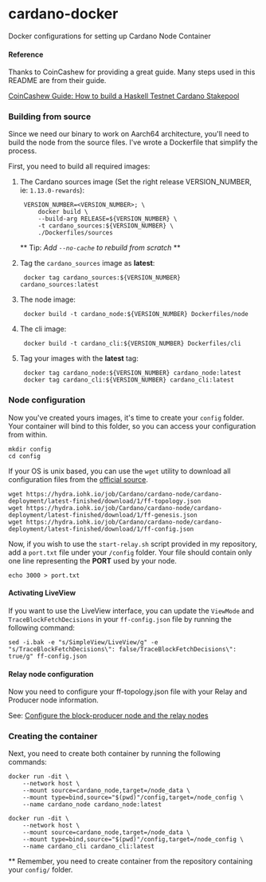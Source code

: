 # cardano-docker
Docker configurations for setting up Cardano Node Container

#### Reference

Thanks to CoinCashew for providing a great guide. Many steps used in this README are from their guide.

[CoinCashew Guide: How to build a Haskell Testnet Cardano Stakepool](https://www.coincashew.com/coins/overview-ada/guide-how-to-build-a-haskell-stakepool-node)

### Building from source 

Since we need our binary to work on Aarch64 architecture, you'll need to build the node from the source files.
I've wrote a Dockerfile that simplify the process.

First, you need to build all required images:

        
1. The Cardano sources image (Set the right release VERSION_NUMBER, ie: `1.13.0-rewards`):

        VERSION_NUMBER=<VERSION_NUMBER>; \
            docker build \
            --build-arg RELEASE=${VERSION_NUMBER} \
            -t cardano_sources:${VERSION_NUMBER} \
            ./Dockerfiles/sources

    ** Tip: _Add `--no-cache` to rebuild from scratch_ **

2. Tag the `cardano_sources` image as **latest**:

        docker tag cardano_sources:${VERSION_NUMBER} cardano_sources:latest

3. The node image:

        docker build -t cardano_node:${VERSION_NUMBER} Dockerfiles/node
        
4. The cli image:

        docker build -t cardano_cli:${VERSION_NUMBER} Dockerfiles/cli
        
5. Tag your images with the **latest** tag:

        docker tag cardano_node:${VERSION_NUMBER} cardano_node:latest
        docker tag cardano_cli:${VERSION_NUMBER} cardano_cli:latest
                                     
### Node configuration

Now you've created yours images, it's time to create your `config` folder. Your container will bind to this folder,
so you can access your configuration from within.

    mkdir config
    cd config
        
If your OS is unix based, you can use the `wget` utility to download all configuration files from the
[official source](https://hydra.iohk.io/job/Cardano/cardano-node/cardano-deployment/latest-finished/download/1/index.html).

    wget https://hydra.iohk.io/job/Cardano/cardano-node/cardano-deployment/latest-finished/download/1/ff-topology.json
    wget https://hydra.iohk.io/job/Cardano/cardano-node/cardano-deployment/latest-finished/download/1/ff-genesis.json
    wget https://hydra.iohk.io/job/Cardano/cardano-node/cardano-deployment/latest-finished/download/1/ff-config.json
        
Now, if you wish to use the `start-relay.sh` script provided in my repository, add a `port.txt` file under your `/config` 
folder. Your file should contain only one line representing the **PORT** used by your node. 
    
    echo 3000 > port.txt
    
#### Activating LiveView

If you want to use the LiveView interface, you can update the `ViewMode` and `TraceBlockFetchDecisions` in your 
`ff-config.json` file by running the following command:

    sed -i.bak -e "s/SimpleView/LiveView/g" -e "s/TraceBlockFetchDecisions\": false/TraceBlockFetchDecisions\": true/g" ff-config.json
    
#### Relay node configuration

Now you need to configure your ff-topology.json file with your Relay and Producer node information.

See: [Configure the block-producer node and the relay nodes](https://www.coincashew.com/coins/overview-ada/guide-how-to-build-a-haskell-stakepool-node#3-1-configure-the-block-producer-node-and-the-relay-nodes)

### Creating the container

Next, you need to create both container by running the following commands:

    docker run -dit \
        --network host \
        --mount source=cardano_node,target=/node_data \
        --mount type=bind,source="$(pwd)"/config,target=/node_config \
        --name cardano_node cardano_node:latest 

    docker run -dit \
        --network host \
        --mount source=cardano_node,target=/node_data \
        --mount type=bind,source="$(pwd)"/config,target=/node_config \
        --name cardano_cli cardano_cli:latest
            
** Remember, you need to create container from the repository containing your `config/` folder.
